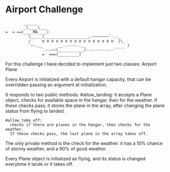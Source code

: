 Airport Challenge
=================

```
        ______
        _\____\___
=  = ==(____MA____)
          \_____\___________________,-~~~~~~~`-.._
          /     o o o o o o o o o o o o o o o o  |\_
          `~-.__       __..----..__                  )
                `---~~\___________/------------`````
                =  ===(_________)

```

For this challenge I have decided to implement just two classes:
 Airport
 Plane

Every Airport is initialized with a default hangar capacity, that can be overridden passing an argument at initialization.

It responds to two public methods:
	#allow_landing:
	  it accepts a Plane object, checks for available space in the hangar, then for the weather.
	  If these checks pass, it stores the plane in the array, after changing the plane status from flying to landed.

	#allow_take_off:
	  checks if there are planes in the hangar, then checks for the weather.
	  If these checks pass, the last plane in the array takes off.

The only private method is the check for the weather: it has a 10% chance of stormy weather, and a 90% of good weather.


Every Plane object is initialized as flying, and its status is changed everytime it lands or it takes off.	     
